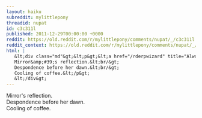```yaml
---
layout: haiku
subreddit: mylittlepony
threadid: nupat
id: c3c311l
published: 2011-12-29T00:00:00 +0000
reddit: https://old.reddit.com/r/mylittlepony/comments/nupat/_/c3c311l
reddit_context: https://old.reddit.com/r/mylittlepony/comments/nupat/_/c3c311l?context=3
html: |
   &lt;div class="md"&gt;&lt;p&gt;&lt;a href="/rderpwizard" title="Always Relevant / Rise Refusal Affects All / Paper Bag Princess"&gt;&lt;/a&gt;
   Mirror&amp;#39;s reflection.&lt;br/&gt;
   Despondence before her dawn.&lt;br/&gt;
   Cooling of coffee.&lt;/p&gt;
   &lt;/div&gt;
---
```


[](/rderpwizard "Always Relevant / Rise Refusal Affects All / Paper Bag Princess")
Mirror's reflection.  
Despondence before her dawn.  
Cooling of coffee.